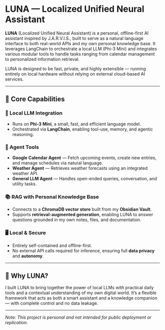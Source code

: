 # LUNA — Localized Unified Neural Assistant

**LUNA** (Localized Unified Neural Assistant) is a personal, offline-first AI assistant inspired by J.A.R.V.I.S., built to serve as a natural language interface to both real-world APIs and my own personal knowledge base. It leverages LangChain to orchestrate a local LLM (Phi-3 Mini) and integrates various modular tools to handle tasks ranging from calendar management to personalized information retrieval.

LUNA is designed to be fast, private, and highly extensible — running entirely on local hardware without relying on external cloud-based AI services.

---

## 🧠 Core Capabilities

### 🔗 Local LLM Integration
- Runs on **Phi-3 Mini**, a small, fast, and efficient language model.
- Orchestrated via **LangChain**, enabling tool-use, memory, and agentic reasoning.

### 📅 Agent Tools
- **Google Calendar Agent** — Fetch upcoming events, create new entries, and manage schedules via natural language.
- **Weather Agent** — Retrieves weather forecasts using an integrated weather API.
- **General LLM Agent** — Handles open-ended queries, conversation, and utility tasks.

### 📚 RAG with Personal Knowledge Base
- Connects to a **ChromaDB vector store** built from my **Obsidian Vault**.
- Supports **retrieval-augmented generation**, enabling LUNA to answer questions grounded in my own notes, files, and documentation.

### 🖥️ Local & Secure
- Entirely self-contained and offline-first.
- No external API calls required for inference, ensuring full **data privacy** and **autonomy**.

---

## 🌟 Why LUNA?

I built LUNA to bring together the power of local LLMs with practical daily tools and a contextual understanding of my own digital world. It’s a flexible framework that acts as both a smart assistant and a knowledge companion — with complete control and no data leakage.

---

*Note: This project is personal and not intended for public deployment or replication.*
